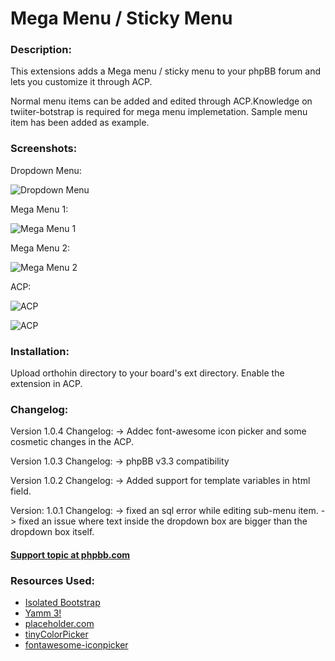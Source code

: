 # Mega Menu / Sticky Menu
### Description:
This extensions adds a Mega menu / sticky menu to your phpBB forum and lets you customize it through ACP. 

Normal menu items can be added and edited through ACP.Knowledge on twiiter-botstrap is required for mega menu implemetation. Sample menu item has been added as example.

### Screenshots:
Dropdown Menu:

![Dropdown Menu](https://i.imgur.com/I7ppJKR.jpg "Dropdown Menu")

Mega Menu 1:

![Mega Menu 1](https://i.imgur.com/tcjXzwI.jpg "Mega Menu 1")

Mega Menu 2:

![Mega Menu 2](https://i.imgur.com/E5DepYy.jpg "Mega Menu 2")

ACP:

![ACP](https://i.imgur.com/NMeR4Wi.jpg "ACP General")

![ACP](https://i.imgur.com/CtTXK4h.png)


### Installation:
Upload orthohin directory to your board's ext directory.
Enable the extension in ACP.

### Changelog:
Version 1.0.4
Changelog:
-> Addec font-awesome icon picker and some cosmetic changes in the ACP.

Version 1.0.3
Changelog:
-> phpBB v3.3 compatibility

Version 1.0.2
Changelog:
-> Added support for template variables in html field.

Version: 1.0.1
Changelog: 
-> fixed an sql error while editing sub-menu item.
-> fixed an issue where text inside the dropdown box are bigger than the dropdown box itself.

#### [Support topic at phpbb.com](https://www.phpbb.com/community/viewtopic.php?f=456&t=2438676)

### Resources Used:
* [Isolated Bootstrap](https://github.com/toert/Isolated-Bootstrap)
* [Yamm 3!](https://github.com/geedmo/yamm3)
* [placeholder.com](https://placeholder.com)
* [tinyColorPicker](https://github.com/PitPik/tinyColorPicker)
* [fontawesome-iconpicker](https://github.com/itsjavi/fontawesome-iconpicker/tree/fontawesome-4)



